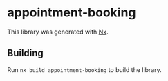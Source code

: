 # appointment-booking

This library was generated with [Nx](https://nx.dev).

## Building

Run `nx build appointment-booking` to build the library.
